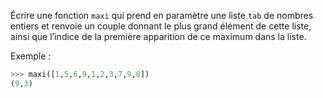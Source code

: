 Écrire une fonction `maxi` qui prend en paramètre une liste `tab` de nombres entiers et renvoie un couple donnant le plus grand élément de cette liste, ainsi que l’indice de la première apparition de ce maximum dans la liste.

Exemple :

```python
>>> maxi([1,5,6,9,1,2,3,7,9,8])
(9,3)
```
